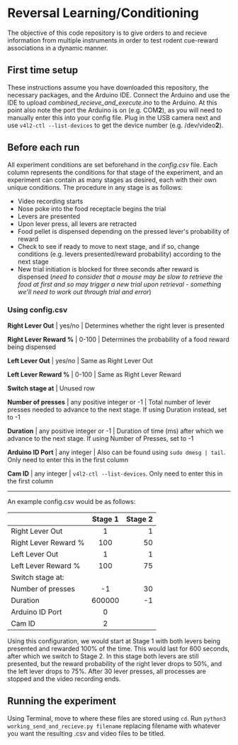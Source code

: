 # Reversal Learning/Conditioning

The objective of this code repository is to give orders to and recieve information from multiple instruments in order to test rodent cue-reward associations in a dynamic manner.

## First time setup
These instructions assume you have downloaded this repository, the necessary packages, and the Arduino IDE. 
Connect the Arduino and use the IDE to upload *combined_recieve_and_execute.ino* to the Arduino. At this point also note the port the Arduino is on (e.g. COM**2**), as you will need to manually enter this into your config file. Plug in the USB camera next and use `v4l2-ctl --list-devices` to get the device number (e.g. /dev/video**2**).

## Before each run
All experiment conditions are set beforehand in the *config.csv* file. Each column represents the conditions for that stage of the experiment, and an experiment can contain as many stages as desired, each with their own unique conditions. The procedure in any stage is as follows:
- Video recording starts
- Nose poke into the food receptacle begins the trial
- Levers are presented
- Upon lever press, all levers are retracted
- Food pellet is dispensed depending on the pressed lever's probability of reward
- Check to see if ready to move to next stage, and if so, change conditions (e.g. levers presented/reward probability) according to the next stage
- New trial initiation is blocked for three seconds after reward is dispensed (*need to consider that a mouse may be slow to retrieve the food at first and so may trigger a new trial upon retrieval - something we'll need to work out through trial and error*)

### Using config.csv

**Right Lever Out** | yes/no | Determines whether the right lever is presented 

**Right Lever Reward %** | 0-100 | Determines the probability of a food reward being dispensed

**Left Lever Out** | yes/no | Same as Right Lever Out

**Left Lever Reward %** | 0-100 | Same as Right Lever Reward

**Switch stage at** | Unused row 

**Number of presses** | any positive integer or -1 | Total number of lever presses needed to advance to the next stage. If using Duration instead, set to -1

**Duration** | any positive integer or -1 | Duration of time (ms) after which we advance to the next stage. If using Number of Presses, set to -1

**Arduino ID Port** | any integer | Also can be found using `sudo dmesg | tail`. Only need to enter this in the first column

**Cam ID** | any integer | `v4l2-ctl --list-devices`. Only need to enter this in the first column

____________________________________________________________________________________________________________________________

An example config.csv would be as follows:

|  | Stage 1 | Stage 2 |
| :---         |     :---:      |          ---: |
| Right Lever Out  |1|1|
| Right Lever Reward % |100|50|
| Left Lever Out |1|1|
| Left Lever Reward % |100|75|
| Switch stage at: |||
| Number of presses |-1|30|
| Duration |600000|-1|
| Arduino ID Port |0||
| Cam ID |2||

Using this configuration, we would start at Stage 1 with both levers being presented and rewarded 100% of the time. This would last for 600 seconds, after which we switch to Stage 2. In this stage both levers are still presented, but the reward probability of the right lever drops to 50%, and the left lever drops to 75%. After 30 lever presses, all processes are stopped and the video recording ends. 

## Running the experiment
Using Terminal, move to where these files are stored using `cd`. Run `python3 working_send_and_recieve.py filename` replacing filename with whatever you want the resulting .csv and video files to be titled. 
